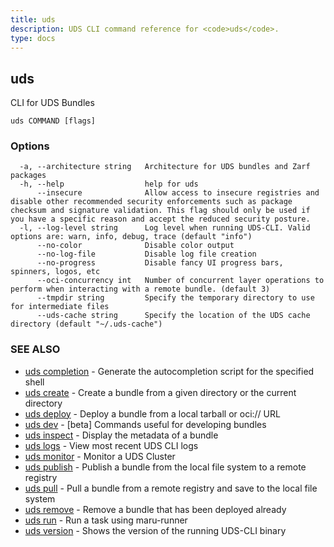 ```yaml
---
title: uds
description: UDS CLI command reference for <code>uds</code>.
type: docs
---
```

## uds

CLI for UDS Bundles

```
uds COMMAND [flags]
```

### Options

```
  -a, --architecture string   Architecture for UDS bundles and Zarf packages
  -h, --help                  help for uds
      --insecure              Allow access to insecure registries and disable other recommended security enforcements such as package checksum and signature validation. This flag should only be used if you have a specific reason and accept the reduced security posture.
  -l, --log-level string      Log level when running UDS-CLI. Valid options are: warn, info, debug, trace (default "info")
      --no-color              Disable color output
      --no-log-file           Disable log file creation
      --no-progress           Disable fancy UI progress bars, spinners, logos, etc
      --oci-concurrency int   Number of concurrent layer operations to perform when interacting with a remote bundle. (default 3)
      --tmpdir string         Specify the temporary directory to use for intermediate files
      --uds-cache string      Specify the location of the UDS cache directory (default "~/.uds-cache")
```

### SEE ALSO

* [uds completion](/cli/command-reference/uds_completion/)	 - Generate the autocompletion script for the specified shell
* [uds create](/cli/command-reference/uds_create/)	 - Create a bundle from a given directory or the current directory
* [uds deploy](/cli/command-reference/uds_deploy/)	 - Deploy a bundle from a local tarball or oci:// URL
* [uds dev](/cli/command-reference/uds_dev/)	 - [beta] Commands useful for developing bundles
* [uds inspect](/cli/command-reference/uds_inspect/)	 - Display the metadata of a bundle
* [uds logs](/cli/command-reference/uds_logs/)	 - View most recent UDS CLI logs
* [uds monitor](/cli/command-reference/uds_monitor/)	 - Monitor a UDS Cluster
* [uds publish](/cli/command-reference/uds_publish/)	 - Publish a bundle from the local file system to a remote registry
* [uds pull](/cli/command-reference/uds_pull/)	 - Pull a bundle from a remote registry and save to the local file system
* [uds remove](/cli/command-reference/uds_remove/)	 - Remove a bundle that has been deployed already
* [uds run](/cli/command-reference/uds_run/)	 - Run a task using maru-runner
* [uds version](/cli/command-reference/uds_version/)	 - Shows the version of the running UDS-CLI binary

